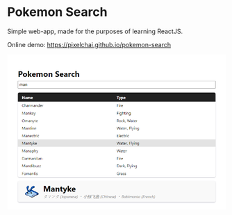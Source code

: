 # Pokemon Search
Simple web-app, made for the purposes of learning ReactJS.

Online demo: https://pixelchai.github.io/pokemon-search

![](public/screenshot.png)